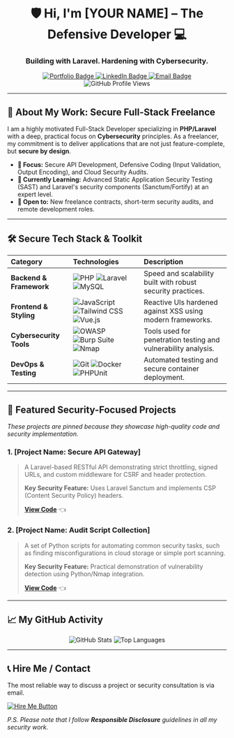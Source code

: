 <div align="center">

# 🛡️ Hi, I'm [YOUR NAME] – The Defensive Developer 💻

### Building with Laravel. Hardening with Cybersecurity. 

<a href="[LINK TO YOUR PORTFOLIO/WEBSITE]">
  <img src="https://img.shields.io/badge/Portfolio-28B463?style=for-the-badge&logo=About.me&logoColor=white" alt="Portfolio Badge"/>
</a>
<a href="[LINK TO YOUR LINKEDIN]">
  <img src="https://img.shields.io/badge/LinkedIn-0077B5?style=for-the-badge&logo=linkedin&logoColor=white" alt="LinkedIn Badge"/>
</a>
<a href="mailto:[YOUR.PROFESSIONAL.EMAIL@gmail.com]">
  <img src="https://img.shields.io/badge/Email-D14836?style=for-the-badge&logo=gmail&logoColor=white" alt="Email Badge"/>
</a>

<br>

<img src="https://komarev.com/ghpvc/?username=[YOUR_GITHUB_USERNAME]&color=98FB98&label=Profile%20Views" alt="GitHub Profile Views"/>
</div>

---

## 🚀 About My Work: Secure Full-Stack Freelance

I am a highly motivated Full-Stack Developer specializing in **PHP/Laravel** with a deep, practical focus on **Cybersecurity** principles. As a freelancer, my commitment is to deliver applications that are not just feature-complete, but **secure by design**.

- **🎯 Focus:** Secure API Development, Defensive Coding (Input Validation, Output Encoding), and Cloud Security Audits.
- **🌱 Currently Learning:** Advanced Static Application Security Testing (SAST) and Laravel's security components (Sanctum/Fortify) at an expert level.
- **🤝 Open to:** New freelance contracts, short-term security audits, and remote development roles.

---

## 🛠️ Secure Tech Stack & Toolkit

| Category | Technologies | Description |
| :--- | :--- | :--- |
| **Backend & Framework** | ![PHP](https://img.shields.io/badge/PHP-777BB4.svg?style=flat-square&logo=php&logoColor=white) ![Laravel](https://img.shields.io/badge/Laravel-FF2D20.svg?style=flat-square&logo=laravel&logoColor=white) ![MySQL](https://img.shields.io/badge/MySQL-4479A1.svg?style=flat-square&logo=mysql&logoColor=white) | Speed and scalability built with robust security practices. |
| **Frontend & Styling** | ![JavaScript](https://img.shields.io/badge/JavaScript-F7DF1E.svg?style=flat-square&logo=javascript&logoColor=black) ![Tailwind CSS](https://img.shields.io/badge/Tailwind_CSS-06B6D4.svg?style=flat-square&logo=tailwindcss&logoColor=white) ![Vue.js](https://img.shields.io/badge/Vue.js-4FC08D.svg?style=flat-square&logo=vuedotjs&logoColor=white) | Reactive UIs hardened against XSS using modern frameworks. |
| **Cybersecurity Tools** | ![OWASP](https://img.shields.io/badge/OWASP-053B50.svg?style=flat-square&logo=owasp&logoColor=white) ![Burp Suite](https://img.shields.io/badge/Burp_Suite-FF7043.svg?style=flat-square&logo=burp-suite&logoColor=white) ![Nmap](https://img.shields.io/badge/Nmap-7B241C.svg?style=flat-square&logo=nmap&logoColor=white) | Tools used for penetration testing and vulnerability analysis. |
| **DevOps & Testing** | ![Git](https://img.shields.io/badge/Git-F05032.svg?style=flat-square&logo=git&logoColor=white) ![Docker](https://img.shields.io/badge/Docker-2496ED.svg?style=flat-square&logo=docker&logoColor=white) ![PHPUnit](https://img.shields.io/badge/PHPUnit-78408E.svg?style=flat-square&logo=phpunit&logoColor=white) | Automated testing and secure container deployment. |

---

## 📂 Featured Security-Focused Projects

*These projects are pinned because they showcase high-quality code and security implementation.*

### 1. **[Project Name: Secure API Gateway]**
> A Laravel-based RESTful API demonstrating strict throttling, signed URLs, and custom middleware for CSRF and header protection.
> 
> **Key Security Feature:** Uses Laravel Sanctum and implements CSP (Content Security Policy) headers.
> 
> [**View Code**](https://github.com/[YOUR_GITHUB_USERNAME]/[REPO_1_NAME]) 👈

### 2. **[Project Name: Audit Script Collection]**
> A set of Python scripts for automating common security tasks, such as finding misconfigurations in cloud storage or simple port scanning.
> 
> **Key Security Feature:** Practical demonstration of vulnerability detection using Python/Nmap integration.
> 
> [**View Code**](https://github.com/[YOUR_GITHUB_USERNAME]/[REPO_2_NAME]) 👈

---

## 📈 My GitHub Activity

<div align="center">
  <img src="https://github-readme-stats.vercel.app/api?username=[YOUR_GITHUB_USERNAME]&show_icons=true&theme=vue&hide_border=true&count_private=true" alt="GitHub Stats"/>
  
  <img src="https://github-readme-stats.vercel.app/api/top-langs/?username=[YOUR_GITHUB_USERNAME]&layout=compact&langs_count=6&theme=vue&hide_border=true" alt="Top Languages"/>
</div>

---

## 📞 Hire Me / Contact

The most reliable way to discuss a project or security consultation is via email.

<a href="mailto:[YOUR.PROFESSIONAL.EMAIL@gmail.com]">
    <img src="https://img.shields.io/badge/Get%20in%20Touch-28B463?style=for-the-badge&logo=mail.ru&logoColor=white" alt="Hire Me Button"/>
</a>

*P.S. Please note that I follow **Responsible Disclosure** guidelines in all my security work.*


<!--
**alnuwaihi/alnuwaihi** is a ✨ _special_ ✨ repository because its `README.md` (this file) appears on your GitHub profile.

Here are some ideas to get you started:

- 🔭 I’m currently working on ...
- 🌱 I’m currently learning ...
- 👯 I’m looking to collaborate on ...
- 🤔 I’m looking for help with ...
- 💬 Ask me about ...
- 📫 How to reach me: ...
- 😄 Pronouns: ...
- ⚡ Fun fact: ...
-->
